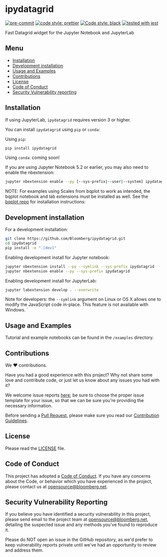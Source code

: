 # ipydatagrid

[![pre-commit](https://img.shields.io/badge/pre--commit-enabled-brightgreen?logo=pre-commit&logoColor=white)](https://github.com/pre-commit/pre-commit)
[![code style: prettier](https://img.shields.io/badge/code_style-prettier-ff69b4.svg?style=flat-square)](https://github.com/prettier/prettier)
[![Code style: black](https://img.shields.io/badge/code%20style-black-000000.svg)](https://github.com/psf/black)
[![tested with jest](https://img.shields.io/badge/tested_with-jest-99424f.svg)](https://github.com/facebook/jest)

Fast Datagrid widget for the Jupyter Notebook and JupyterLab

## Menu

- [Installation](#Installation)
- [Development installation](#Development-installation)
- [Usage and Examples](#Usage-and-Examples)
- [Contributions](#Contributions)
- [License](#License)
- [Code of Conduct](#Code-of-Conduct)
- [Security Vulnerability reporting](#Security-Vulnerability-reporting)

## Installation

If using JupyterLab, `ipydatagrid` requires version 3 or higher.

You can install `ipydatagrid` using `pip` or `conda`:

Using `pip`:

```bash
pip install ipydatagrid
```

Using `conda`: coming soon!

If you are using Jupyter Notebook 5.2 or earlier, you may also need to enable
the nbextension:

```bash
jupyter nbextension enable --py [--sys-prefix|--user|--system] ipydatagrid
```

NOTE: For examples using Scales from bqplot to work as intended, the bqplot notebook and lab extensions must be installed as well. See the [bqplot repo](https://github.com/bloomberg/bqplot) for installation instructions:

## Development installation

For a development installation:

```bash
git clone https://github.com/Bloomberg/ipydatagrid.git
cd ipydatagrid
pip install -e ".[dev]"
```

Enabling development install for Jupyter notebook:

```bash
jupyter nbextension install --py --symlink --sys-prefix ipydatagrid
jupyter nbextension enable --py --sys-prefix ipydatagrid
```

Enabling development install for JupyterLab:

```bash
jupyter labextension develop . --overwrite
```

Note for developers: the `--symlink` argument on Linux or OS X allows one to modify the JavaScript code in-place. This feature is not available with Windows.
`

## Usage and Examples

Tutorial and example notebooks can be found in the `/examples` directory.

## Contributions

We :heart: contributions.

Have you had a good experience with this project? Why not share some love and contribute code, or just let us know about any issues you had with it?

We welcome issue reports [here](../../issues); be sure to choose the proper issue template for your issue, so that we can be sure you're providing the necessary information.

Before sending a [Pull Request](../../pulls), please make sure you read our
[Contribution Guidelines](https://github.com/bloomberg/.github/blob/master/CONTRIBUTING.md).

## License

Please read the [LICENSE](LICENSE) file.

## Code of Conduct

This project has adopted a [Code of Conduct](https://github.com/bloomberg/.github/blob/master/CODE_OF_CONDUCT.md).
If you have any concerns about the Code, or behavior which you have experienced in the project, please
contact us at opensource@bloomberg.net.

## Security Vulnerability Reporting

If you believe you have identified a security vulnerability in this project, please send email to the project
team at opensource@bloomberg.net, detailing the suspected issue and any methods you've found to reproduce it.

Please do NOT open an issue in the GitHub repository, as we'd prefer to keep vulnerability reports private until
we've had an opportunity to review and address them.
